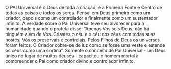 ﻿O PAI Universal é o Deus de toda a criação, é a Primeira Fonte e Centro de todas as coisas e todos os seres. Pensai em Deus primeiro como um criador, depois como um controlador e finalmente como um sustentador infinito. A verdade sobre o Pai Universal teve seu alvorecer para a humanidade quando o profeta disse: “Apenas Vós sois Deus, não há ninguém além de Vós. Criastes o céu e o céu dos céus com todas suas hostes; Vós os preservais e  controlais. Pelos Filhos de Deus os universos foram feitos. O Criador cobre-se de luz como se fosse uma veste e estende os céus como uma cortina”. Somente o conceito do Pai Universal - um Deus único no lugar de muitos deuses - capacitou o homem mortal a compreender o Pai como criador divino e controlador infinito.